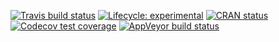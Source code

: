 [![Travis build status](https://travis-ci.com/XiangyunHuang/RcppML.svg?branch=master)](https://travis-ci.com/XiangyunHuang/RcppML) [![Lifecycle: experimental](https://img.shields.io/badge/lifecycle-experimental-orange.svg)](https://www.tidyverse.org/lifecycle/#experimental) [![CRAN status](https://www.r-pkg.org/badges/version/RcppML)](https://CRAN.R-project.org/package=RcppML) [![Codecov test coverage](https://codecov.io/gh/XiangyunHuang/RcppML/branch/master/graph/badge.svg)](https://codecov.io/gh/XiangyunHuang/RcppML?branch=master) [![AppVeyor build status](https://ci.appveyor.com/api/projects/status/github/XiangyunHuang/RcppML?branch=master&svg=true)](https://ci.appveyor.com/project/XiangyunHuang/RcppML)
